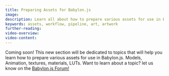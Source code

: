```yaml
---
title: Preparing Assets for Babylon.js
image: 
description: Learn all about how to prepare various assets for use in Bayblon.js
keywords: assets, workflow, pipeline, art, artwork
further-reading:
video-overview:
video-content:
---
```


Coming soon! This new section will be dedicated to topics that will help you learn how to prepare various assets for use in Babylon.js. Models, Animation, textures, materials, LUTs. Want to learn about a topic? let us know on the [Babylon.js Forum!](https://forum.babylonjs.com/)